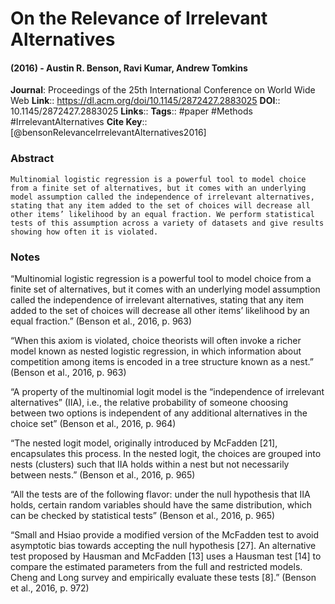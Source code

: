# On the Relevance of Irrelevant Alternatives
#### (2016) - Austin R. Benson, Ravi Kumar, Andrew Tomkins
**Journal**: Proceedings of the 25th International Conference on World Wide Web
**Link**:: https://dl.acm.org/doi/10.1145/2872427.2883025
**DOI**:: 10.1145/2872427.2883025
**Links**:: 
**Tags**:: #paper #Methods #IrrelevantAlternatives 
**Cite Key**:: [@bensonRelevanceIrrelevantAlternatives2016]

### Abstract

```
Multinomial logistic regression is a powerful tool to model choice from a finite set of alternatives, but it comes with an underlying model assumption called the independence of irrelevant alternatives, stating that any item added to the set of choices will decrease all other items’ likelihood by an equal fraction. We perform statistical tests of this assumption across a variety of datasets and give results showing how often it is violated.
```

### Notes

“Multinomial logistic regression is a powerful tool to model choice from a finite set of alternatives, but it comes with an underlying model assumption called the independence of irrelevant alternatives, stating that any item added to the set of choices will decrease all other items’ likelihood by an equal fraction.” (Benson et al., 2016, p. 963)

“When this axiom is violated, choice theorists will often invoke a richer model known as nested logistic regression, in which information about competition among items is encoded in a tree structure known as a nest.” (Benson et al., 2016, p. 963)

“A property of the multinomial logit model is the “independence of irrelevant alternatives” (IIA), i.e., the relative probability of someone choosing between two options is independent of any additional alternatives in the choice set” (Benson et al., 2016, p. 964)

“The nested logit model, originally introduced by McFadden [21], encapsulates this process. In the nested logit, the choices are grouped into nests (clusters) such that IIA holds within a nest but not necessarily between nests.” (Benson et al., 2016, p. 965)

“All the tests are of the following flavor: under the null hypothesis that IIA holds, certain random variables should have the same distribution, which can be checked by statistical tests” (Benson et al., 2016, p. 965)

“Small and Hsiao provide a modified version of the McFadden test to avoid asymptotic bias towards accepting the null hypothesis [27]. An alternative test proposed by Hausman and McFadden [13] uses a Hausman test [14] to compare the estimated parameters from the full and restricted models. Cheng and Long survey and empirically evaluate these tests [8].” (Benson et al., 2016, p. 972)